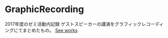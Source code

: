 # GraphicRecording
2017年度のゼミ活動内記録
ゲストスピーカーの講演をグラフィックレコーディングにてまとめたもの。
[See works](https://github.com/aeri95/GraphicRecording/issues/1)
